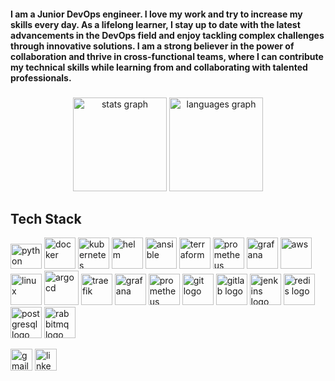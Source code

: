 <h4 align="left">I am a Junior DevOps engineer. I love my work and try to increase my skills every day. As a lifelong learner, I stay up to date with the latest advancements in the DevOps field and enjoy tackling complex challenges through innovative solutions. I am a strong believer in the power of collaboration and thrive in cross-functional teams, where I can contribute my technical skills while learning from and collaborating with talented professionals.</h4>

###

<div align="center">
  <img src="https://github-readme-stats.vercel.app/api?username=siavashmhi&hide_title=false&hide_rank=false&show_icons=true&include_all_commits=true&count_private=true&disable_animations=false&theme=dracula&locale=en&hide_border=false" height="150" alt="stats graph"  />
  <img src="https://github-readme-stats.vercel.app/api/top-langs?username=siavashmhi&locale=en&hide_title=false&layout=compact&card_width=320&langs_count=5&theme=dracula&hide_border=false" height="150" alt="languages graph"  />
</div>

###

<h2> Tech Stack </h2>
<p align="left">
<img src="https://cdn.simpleicons.org/python/3776AB" alt="python" width="50" height="40"/>
<img src="https://cdn.simpleicons.org/docker/2496ED" alt="docker" width="50" height="50"/>
<img src="https://cdn.simpleicons.org/kubernetes/326CE5" alt="kubernetes" width="50" height="50"/>
<img src="https://seeklogo.com/images/H/helm-logo-9208DB3EE5-seeklogo.com.png" alt="helm" width="50" height="50"/>
<img src="https://cdn.jsdelivr.net/gh/devicons/devicon/icons/ansible/ansible-original.svg" alt="ansible" width="50" height="50"/>
<img src="https://cdn.simpleicons.org/terraform/7B42BC" alt="terraform" width="50" height="50"/>
<img src="https://cdn.simpleicons.org/prometheus/E6522C" alt="prometheus" width="50" height="50"/>
<img src="https://cdn.simpleicons.org/grafana/F46800" alt="grafana" width="50" height="50"/>
<img src="https://skillicons.dev/icons?i=aws" alt="aws" width="50" height="50"/>
<img src="https://cdn.jsdelivr.net/gh/devicons/devicon/icons/linux/linux-original.svg" alt="linux" width="50" height="50"/>
<img src="https://cdn.jsdelivr.net/gh/devicons/devicon/icons/argocd/argocd-original.svg" alt="argocd" width="55" height="55"/>
<img src="https://seeklogo.com/images/T/traefik-logo-337D318F44-seeklogo.com.png" alt="traefik" width="50" height="50"/>
<img src="https://cdn.jsdelivr.net/gh/devicons/devicon/icons/grafana/grafana-original.svg" alt="grafana" width="50" height="50"/>
<img src="https://cdn.jsdelivr.net/gh/devicons/devicon/icons/prometheus/prometheus-original.svg" alt="prometheus" width="50" height="50"/>
<img src="https://cdn.jsdelivr.net/gh/devicons/devicon/icons/git/git-original.svg" width="50" height="50" alt="git logo"/>
<img src="https://cdn.jsdelivr.net/gh/devicons/devicon/icons/gitlab/gitlab-original.svg" width="50" height="50" alt="gitlab logo"/>
<img src="https://cdn.jsdelivr.net/gh/devicons/devicon/icons/jenkins/jenkins-original.svg" width="50" height="50" alt="jenkins logo"/>
<img src="https://cdn.jsdelivr.net/gh/devicons/devicon/icons/redis/redis-original.svg" width="50" height="50" alt="redis logo"/>
<img src="https://cdn.jsdelivr.net/gh/devicons/devicon/icons/postgresql/postgresql-original.svg" width="50" height="50" alt="postgresql logo"/>
<img src="https://cdn.simpleicons.org/rabbitmq/FF6600" width="50" height="50" alt="rabbitmq logo"/>
</p>

<div align="left">
  <img src="https://img.shields.io/static/v1?message=Gmail&logo=gmail&label=&color=D14836&logoColor=white&labelColor=&style=for-the-badge" height="35" alt="gmail logo"  />
  <img src="https://img.shields.io/static/v1?message=LinkedIn&logo=linkedin&label=&color=0077B5&logoColor=white&labelColor=&style=for-the-badge" height="35" alt="linkedin logo"  />
</div>

